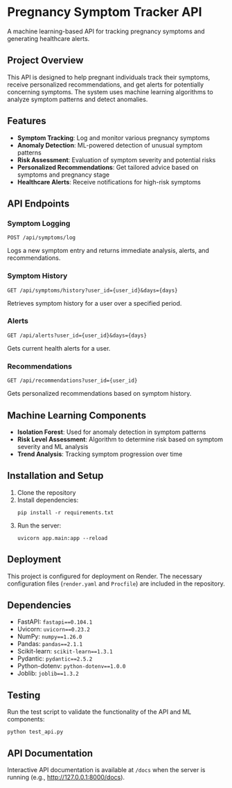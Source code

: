 # Pregnancy Symptom Tracker API

A machine learning-based API for tracking pregnancy symptoms and generating healthcare alerts.

## Project Overview

This API is designed to help pregnant individuals track their symptoms, receive personalized recommendations, and get alerts for potentially concerning symptoms. The system uses machine learning algorithms to analyze symptom patterns and detect anomalies.

## Features

- **Symptom Tracking**: Log and monitor various pregnancy symptoms
- **Anomaly Detection**: ML-powered detection of unusual symptom patterns
- **Risk Assessment**: Evaluation of symptom severity and potential risks
- **Personalized Recommendations**: Get tailored advice based on symptoms and pregnancy stage
- **Healthcare Alerts**: Receive notifications for high-risk symptoms

## API Endpoints

### Symptom Logging

```
POST /api/symptoms/log
```

Logs a new symptom entry and returns immediate analysis, alerts, and recommendations.

### Symptom History

```
GET /api/symptoms/history?user_id={user_id}&days={days}
```

Retrieves symptom history for a user over a specified period.

### Alerts

```
GET /api/alerts?user_id={user_id}&days={days}
```

Gets current health alerts for a user.

### Recommendations

```
GET /api/recommendations?user_id={user_id}
```

Gets personalized recommendations based on symptom history.

## Machine Learning Components

- **Isolation Forest**: Used for anomaly detection in symptom patterns
- **Risk Level Assessment**: Algorithm to determine risk based on symptom severity and ML analysis
- **Trend Analysis**: Tracking symptom progression over time

## Installation and Setup

1. Clone the repository
2. Install dependencies:
   ```
   pip install -r requirements.txt
   ```
3. Run the server:
   ```
   uvicorn app.main:app --reload
   ```

## Deployment

This project is configured for deployment on Render. The necessary configuration files (`render.yaml` and `Procfile`) are included in the repository.

## Dependencies

- FastAPI: `fastapi==0.104.1`
- Uvicorn: `uvicorn==0.23.2`
- NumPy: `numpy==1.26.0`
- Pandas: `pandas==2.1.1`
- Scikit-learn: `scikit-learn==1.3.1`
- Pydantic: `pydantic==2.5.2`
- Python-dotenv: `python-dotenv==1.0.0`
- Joblib: `joblib==1.3.2`

## Testing

Run the test script to validate the functionality of the API and ML components:

```
python test_api.py
```

## API Documentation

Interactive API documentation is available at `/docs` when the server is running (e.g., http://127.0.0.1:8000/docs).
